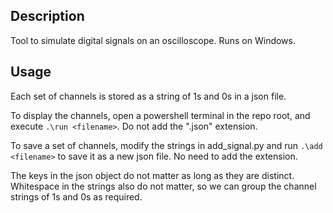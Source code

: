 ## Description

Tool to simulate digital signals on an oscilloscope. Runs on Windows.

## Usage

Each set of channels is stored as a string of 1s and 0s in a json file.

To display the channels, open a powershell terminal in the repo root, and execute ```.\run <filename>```. Do not add the ".json" extension.

To save a set of channels, modify the strings in add_signal.py  and run ```.\add <filename>``` to save it as a new json file. No need to add the extension.

The keys in the json object do not matter as long as they are distinct. Whitespace in the strings also do not matter, so we can group the channel strings of 1s and 0s as required.
